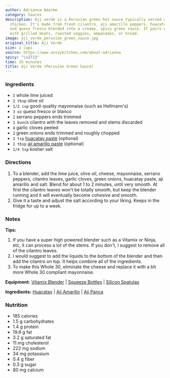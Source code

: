 ```yaml
---
author: Adrianna Adarme
category: Sauces
description: Aji verde is a Peruvian green hot sauce typically served with roasted
  chicken. It's made from fresh cilantro, aji amarillo peppers, huacatay (black mint),
  and queso fresco blended into a creamy, spicy green sauce. It pairs wonderfully
  with grilled meats, roasted veggies, empanadas, or bread.
image: aji_verde_peruvian_green_sauce.jpg
original_title: Aji Verde
size: 2 cups
source: https://www.acozykitchen.com/about-adrianna
spicy: "\u2713"
time: 15 minutes
title: Aji Verde (Peruvian Green Sauce)
---
```

### Ingredients

* `1` whole lime juiced
* `2 tbsp` olive oil 
* `1/2 cup` good-quality mayonnaise (such as Hellmann's)
* `3 oz` queso fresco or blanco
* `2` serrano peppers ends trimmed 
* `1 bunch` cilantro with the leaves removed and stems discarded
* `4` garlic cloves peeled 
* `2` green onions ends trimmed and roughly chopped
* `2 tsp` [huacatay paste](https://amzn.to/2UB17Hw) (optional)
* `1 tbsp` [aji amarillo paste](https://amzn.to/2rWkGkD) (optional)
* `1/4 tsp` kosher salt

### Directions

1. To a blender, add the lime juice, olive oil, cheese, mayonnaise, serrano peppers, cilantro leaves, garlic cloves, green onions, huacatay paste, aji amarillo and salt. Blend for about 1 to 2 minutes, until very smooth. At first the cilantro leaves won't be totally smooth, but keep the blender running and it will eventually become cohesive and smooth.
2. Give it a taste and adjust the salt according to your liking. Keeps in the fridge for up to a week.

### Notes

**Tips:**
1. If you have a super high powered blender such as a Vitamix or Ninja, etc, it can process a lot of the stems. If you don't, I suggest to remove all of the cilantro leaves.
2. I would suggest to add the liquids to the bottom of the blender and then add the cilantro on top. It helps combine all of the ingredients.
3. To make this Whole 30, eliminate the cheese and replace it with a bit more Whole 30 compliant mayonnaise.

**Equipment:**
[Vitamix Blender](https://amzn.to/2QFlzpO) | [Squeeze Bottles](https://amzn.to/2QKmWUp) | [Silicon Spatulas](https://amzn.to/39GTW8A)

**Ingredients:**
[Huacatay](https://amzn.to/2STz5cs) | [Aji Amarillo](https://amzn.to/2SZK8R4) | [Aji Panca](https://amzn.to/37HFXhf)

### Nutrition

* 185 calories
* 1.5 g carbohydrates
* 1.4 g protein
* 19.6 g fat
* 3.2 g saturated fat
* 11 mg cholesterol
* 222 mg sodium
* 34 mg potassium
* 0.4 g fiber
* 0.3 g sugar
* 80 mg calcium